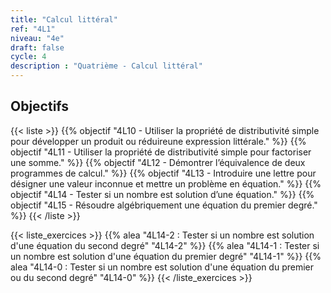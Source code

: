 ```yaml
---
title: "Calcul littéral"
ref: "4L1"
niveau: "4e"
draft: false
cycle: 4
description : "Quatrième - Calcul littéral"
---
```



<h2 class="ui horizontal divider header">Objectifs</h2>

{{< liste >}}
	{{% objectif "4L10 - Utiliser la propriété de distributivité simple pour développer un produit ou réduireune expression littérale." %}}
	{{% objectif "4L11 - Utiliser la propriété de distributivité simple pour factoriser une somme." %}}
	{{% objectif "4L12 - Démontrer l’équivalence de deux programmes de calcul." %}}
	{{% objectif "4L13 - Introduire une lettre pour désigner une valeur inconnue et mettre un problème en équation." %}}
	{{% objectif "4L14 - Tester si un nombre est solution d’une équation." %}}
	{{% objectif "4L15 - Résoudre algébriquement une équation du premier degré." %}}
{{< /liste >}}

{{< liste_exercices >}}
	{{% alea "4L14-2 : Tester si un nombre est solution d'une équation du second degré" "4L14-2" %}}
	{{% alea "4L14-1 : Tester si un nombre est solution d'une équation du premier degré" "4L14-1" %}}
	{{% alea "4L14-0 : Tester si un nombre est solution d'une équation du premier ou du second degré" "4L14-0" %}}
{{< /liste_exercices >}}

<div class="ui hidden divider"></div>
<div class="ui hidden divider"></div>

<!-- <h2 class="ui horizontal divider header">Exercices en ligne à données aléatoires</h2>

{{< liste >}}
	{{% alea "N12 : Multiplier un entier par 10, 100, 1 000" "6N12" %}}
	{{% alea "N13 : Convertir en utilisant les préfixes multiplicateurs (déca à kilo)" "6N13" %}}
{{< /liste >}}

<div class="ui hidden divider"></div>
<div class="ui hidden divider"></div>

<h2 class="ui horizontal divider header">Compléments numériques</h2>

{{< liste >}}
	{{% youtube "N10 : Le système de numération décimal (vidéo de Jean-Yves Labouche)" "UudfsVP17Jk" %}}
	{{% youtube "N12 : Multiplier un entier par 100 (vidéo de Christophe Bringard)" "LR_ZwBNZVmg" %}}
	{{% url "N12 : Glisse-nombre - Multiplier ou diviser par 10, 100 ou 1 000 (outil développé par Arnaud Durand)" "https://mathix.org/glisse-nombre/index.html" %}}
	{{% url "Polypad (manipuler les fractions)" "https://mathigon.org/polypad" %}}
{{< /liste >}}



<div class="ui hidden divider"></div>
<div class="ui hidden divider"></div>

<h2 class="ui horizontal divider header">Corrections</h2>

{{< liste >}}
	{{% pdf-corr "Mise en route N1 : Numérations et fractions" 6N1 %}}
	{{% pdf-corr "Entrainement N10 : Connaitre le système décimal" "6N10" %}}
	{{% pdf-corr "Entrainement N11 : Comparer, ranger, encadrer, repérer des grands nombres entiers" "6N11" %}}
	{{% pdf-corr "Entrainement N12-N13 : Multiplier un entier par 10, 100, 1 000 et convertir (déca à kilo)" "6N12-N13" %}}
	{{% pdf-corr "Entrainement N12-N13 BIS : Multiplier un entier par 10, 100, 1 000 et convertir (déca à kilo)" "6N12-N13v2" %}}
	{{% pdf-corr "Entrainement N12-N13 TER : Multiplier un entier par 10, 100, 1 000 et convertir (déca à kilo)" "6N12-N13v3" %}}
	{{% pdf-corr "Entrainement N14 : Comprendre et utiliser la notion de fraction dans des cas simples." "6N14" %}}
{{< /liste >}}
 -->
